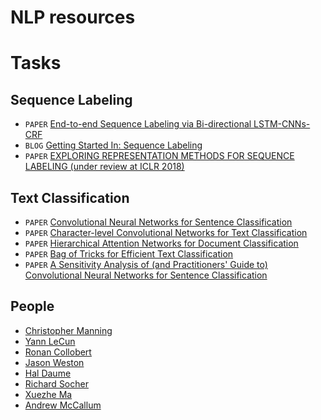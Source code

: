 # NLP resources

# Tasks

## Sequence Labeling
- `PAPER` [End-to-end Sequence Labeling via Bi-directional LSTM-CNNs-CRF](https://arxiv.org/pdf/1603.01354.pdf)
- `BLOG` [Getting Started In: Sequence Labeling](https://nlpers.blogspot.com/2006/11/getting-started-in-sequence-labeling.html)
- `PAPER` [EXPLORING REPRESENTATION METHODS FOR SEQUENCE LABELING (under review at ICLR 2018)](https://openreview.net/pdf?id=BJoBfQ-0b)

## Text Classification
- `PAPER` [Convolutional Neural Networks for Sentence Classification](http://www.aclweb.org/anthology/D14-1181)
- `PAPER` [Character-level Convolutional Networks for Text Classification](https://arxiv.org/pdf/1509.01626)
- `PAPER` [Hierarchical Attention Networks for Document Classification](https://www.cs.cmu.edu/~hovy/papers/16HLT-hierarchical-attention-networks.pdf)
- `PAPER` [Bag of Tricks for Efficient Text Classification](https://arxiv.org/pdf/1607.01759.pdf)
- `PAPER` [A Sensitivity Analysis of (and Practitioners' Guide to) Convolutional Neural Networks for Sentence Classification](https://arxiv.org/abs/1510.03820)

## People
- [Christopher Manning](https://nlp.stanford.edu/manning)
- [Yann LeCun](http://yann.lecun.com)
- [Ronan Collobert](https://ronan.collobert.com/)
- [Jason Weston](http://www.thespermwhale.com/jaseweston/)
- [Hal Daume](https://www.umiacs.umd.edu/~hal/)
- [Richard Socher](http://www.socher.org/)
- [Xuezhe Ma](https://www.cs.cmu.edu/~xuezhem)
- [Andrew McCallum](https://people.cs.umass.edu/~mccallum/)
